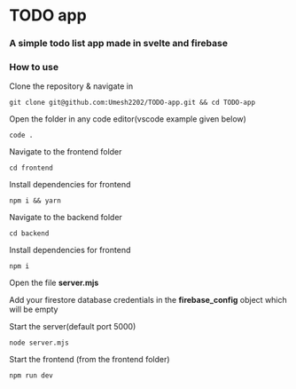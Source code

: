 <h1>TODO app</h1>

<h3>A simple todo list app made in svelte and firebase</h3>

<h3>How to use</h3>
<p>Clone the repository & navigate in</p>

```
git clone git@github.com:Umesh2202/TODO-app.git && cd TODO-app
```

<p>Open the folder in any code editor(vscode example given below)</p>

```
code .
```
Navigate to the frontend folder

```
cd frontend
```


<p>Install dependencies for frontend</p>

```
npm i && yarn
```

Navigate to the backend folder

```
cd backend
```

Install dependencies for frontend

```
npm i
```

Open the file **server.mjs**

Add your firestore database credentials in the **firebase_config** object which will be empty

<p>Start the server(default port 5000)</p>

```
node server.mjs
```

Start the frontend (from the frontend folder)

```
npm run dev
```

